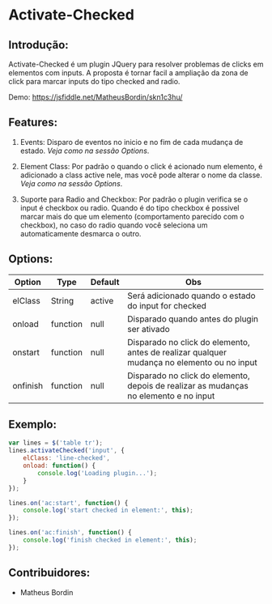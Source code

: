 # Activate-Checked

## Introdução:
Activate-Checked é um plugin JQuery para resolver problemas de clicks em elementos com inputs. A proposta é tornar facil a ampliação da zona de click para marcar inputs do tipo checked and radio.

Demo: https://jsfiddle.net/MatheusBordin/skn1c3hu/

## Features:

1. Events:
Disparo de eventos no inicio e no fim de cada mudança de estado. 
*Veja como na sessão Options*.

2. Element Class:
Por padrão o quando o click é acionado num elemento, é adicionado a class active nele, mas você pode alterar o nome da classe.
*Veja como na sessão Options*.

3. Suporte para Radio and Checkbox:
Por padrão o plugin verifica se o input é checkbox ou radio. 
Quando é do tipo checkbox é possivel marcar mais do que um elemento (comportamento parecido com o checkbox), no caso do radio quando você seleciona um automaticamente desmarca o outro.

## Options:

| Option            | Type         | Default            | Obs                    |
|-------------------|--------------|--------------------|------------------------|
|elClass            | String       | active             | Será adicionado quando o estado do input for checked |
|onload             | function     | null               | Disparado quando antes do plugin ser ativado |
|onstart            | function     | null               | Disparado no click do elemento, antes de realizar qualquer mudança no elemento ou no input |
|onfinish           | function     | null               | Disparado no click do elemento, depois de realizar as mudanças no elemento e no input |


## Exemplo:

```javascript
var lines = $('table tr');
lines.activateChecked('input', {
    elClass: 'line-checked',
    onload: function() {
        console.log('Loading plugin...');
    }
});

lines.on('ac:start', function() {
    console.log('start checked in element:', this);
});

lines.on('ac:finish', function() {
    console.log('finish checked in element:', this);
});
```

## Contribuidores:

* Matheus Bordin